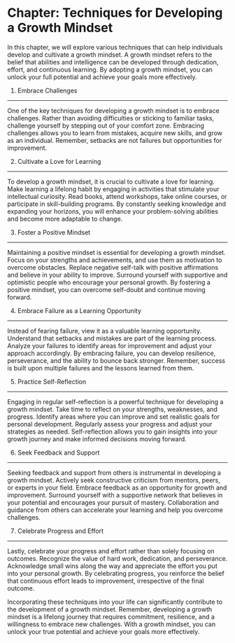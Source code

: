Chapter: Techniques for Developing a Growth Mindset
===================================================

In this chapter, we will explore various techniques that can help individuals develop and cultivate a growth mindset. A growth mindset refers to the belief that abilities and intelligence can be developed through dedication, effort, and continuous learning. By adopting a growth mindset, you can unlock your full potential and achieve your goals more effectively.

1. Embrace Challenges
---------------------

One of the key techniques for developing a growth mindset is to embrace challenges. Rather than avoiding difficulties or sticking to familiar tasks, challenge yourself by stepping out of your comfort zone. Embracing challenges allows you to learn from mistakes, acquire new skills, and grow as an individual. Remember, setbacks are not failures but opportunities for improvement.

2. Cultivate a Love for Learning
--------------------------------

To develop a growth mindset, it is crucial to cultivate a love for learning. Make learning a lifelong habit by engaging in activities that stimulate your intellectual curiosity. Read books, attend workshops, take online courses, or participate in skill-building programs. By constantly seeking knowledge and expanding your horizons, you will enhance your problem-solving abilities and become more adaptable to change.

3. Foster a Positive Mindset
----------------------------

Maintaining a positive mindset is essential for developing a growth mindset. Focus on your strengths and achievements, and use them as motivation to overcome obstacles. Replace negative self-talk with positive affirmations and believe in your ability to improve. Surround yourself with supportive and optimistic people who encourage your personal growth. By fostering a positive mindset, you can overcome self-doubt and continue moving forward.

4. Embrace Failure as a Learning Opportunity
--------------------------------------------

Instead of fearing failure, view it as a valuable learning opportunity. Understand that setbacks and mistakes are part of the learning process. Analyze your failures to identify areas for improvement and adjust your approach accordingly. By embracing failure, you can develop resilience, perseverance, and the ability to bounce back stronger. Remember, success is built upon multiple failures and the lessons learned from them.

5. Practice Self-Reflection
---------------------------

Engaging in regular self-reflection is a powerful technique for developing a growth mindset. Take time to reflect on your strengths, weaknesses, and progress. Identify areas where you can improve and set realistic goals for personal development. Regularly assess your progress and adjust your strategies as needed. Self-reflection allows you to gain insights into your growth journey and make informed decisions moving forward.

6. Seek Feedback and Support
----------------------------

Seeking feedback and support from others is instrumental in developing a growth mindset. Actively seek constructive criticism from mentors, peers, or experts in your field. Embrace feedback as an opportunity for growth and improvement. Surround yourself with a supportive network that believes in your potential and encourages your pursuit of mastery. Collaboration and guidance from others can accelerate your learning and help you overcome challenges.

7. Celebrate Progress and Effort
--------------------------------

Lastly, celebrate your progress and effort rather than solely focusing on outcomes. Recognize the value of hard work, dedication, and perseverance. Acknowledge small wins along the way and appreciate the effort you put into your personal growth. By celebrating progress, you reinforce the belief that continuous effort leads to improvement, irrespective of the final outcome.

Incorporating these techniques into your life can significantly contribute to the development of a growth mindset. Remember, developing a growth mindset is a lifelong journey that requires commitment, resilience, and a willingness to embrace new challenges. With a growth mindset, you can unlock your true potential and achieve your goals more effectively.
